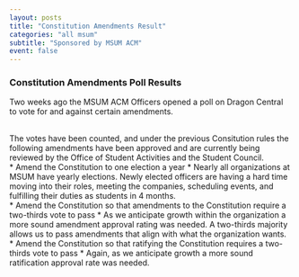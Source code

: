 ```yaml
---
layout: posts
title: "Constitution Amendments Result"
categories: "all msum"
subtitle: "Sponsored by MSUM ACM"
event: false
---
```


### Constitution Amendments Poll Results

Two weeks ago the MSUM ACM Officers opened a poll on Dragon Central to vote for and against certain amendments.

<br />
The votes have been counted, and under the previous Consitution rules the following amendments have been approved and
are currently being reviewed by the Office of Student Activities and the Student Council.

<br />
* Amend the Constitution to one election a year
    * Nearly all organizations at MSUM have yearly elections. Newly elected officers are having a hard time moving into their roles, meeting the companies, scheduling events, and fulfilling their duties as students in 4 months.

<br/>    
* Amend the Constitution so that amendments to the Constitution require a two-thirds vote to pass
    * As we anticipate growth within the organization a more sound amendment approval rating was needed. A two-thirds majority allows us to pass amendments that align with what the organization wants.

<br/> 
* Amend the Constitution so that ratifying the Constitution requires a two-thirds vote to pass
    * Again, as we anticipate growth a more sound ratification approval rate was needed.